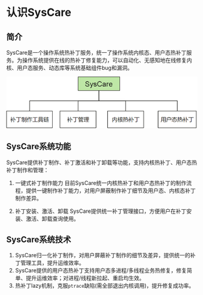 # 认识SysCare

## 简介

 SysCare是一个操作系统热补丁服务，统一了操作系统内核态、用户态热补丁服务。为操作系统提供在线的热补丁修复能力，可以自动化、无感知地在线修复内核、用户态服务、动态库等系统基础组件bug和漏洞。

![img](./figures/syscare逻辑架构.png)

## SysCare系统功能

 SysCare提供补丁制作、补丁激活和补丁卸载等功能，支持内核热补丁、用户态热补丁制作和管理：

 1. 一键式补丁制作能力
    目前SysCare统一内核热补丁和用户态热补丁的制作流程，提供一键制作补丁能力，对用户屏蔽制作补丁细节及用户态、内核态补丁制作差异。

 2. 补丁安装、激活、卸载
    SysCare提供统一补丁管理接口，方便用户在补丁安装、激活、卸载查询使用。

## SysCare系统技术

 1. SysCare归一化补丁制作，对用户屏蔽补丁制作的细节及差异，提供统一的补丁管理工具，提升运维效率。
 2. SysCare提供的用户态热补丁支持用户态多进程/多线程业务热修复，修复简单、提升运维效率；对进程/线程新拉起、重启均生效。
 3. 热补丁lazy机制，克服`ptrace`缺陷(需全部退出内核调用)，提升修复成功率。
